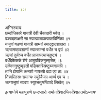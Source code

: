```yaml
---
title: ३२९

---
```

अग्निरुवाच  
छन्दोधिकारे गायत्री देवी चैकाक्षरी भवेत् ।  
पञ्चदशाक्षरी सा स्यात्प्राजापत्याष्टविर्णिका ॥१  
यजुषां षडर्णा गायत्री साम्नां स्याद्द्वादशाक्षरा ।  
ऋचामष्टादशार्णा स्यात्साम्नां वर्धेत च द्वयं ॥२  
ऋचां तुर्यञ्च वर्धेत प्राजापत्याचतुष्टयं ।  
वर्धेदेकैककं शेषे आतुर्यादेकमुत्सृजेत् ॥३  
उष्णिगनुष्टुब्वृहती पङ्क्तिस्त्रिष्टुब्जगत्यपि ।  
तानि ज्ञेयानि क्रमशो गायत्र्यो ब्रह्म एव ताः ॥४  
तिस्रस्तिस्रः समान्यः स्युरेकैका आर्ष्य एव च ।  
ऋग्यजुषां सञ्ज्ञाः स्युश्चतुःषष्टिपदे लिखेत् ॥५  
  
  
इत्याग्नेये महापुराणे छन्दःसारो नामोनत्रिंशदधिकत्रिशततमोऽध्यायः